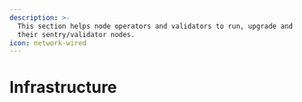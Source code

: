 ```yaml
---
description: >-
  This section helps node operators and validators to run, upgrade and maintain
  their sentry/validator nodes.
icon: network-wired
---
```


# Infrastructure

